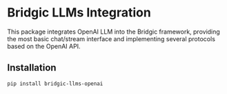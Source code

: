 Bridgic LLMs Integration
========================

This package integrates OpenAI LLM into the Bridgic framework, providing the most basic chat/stream interface and implementing several protocols based on the OpenAI API.

Installation
------------

```shell
pip install bridgic-llms-openai
```